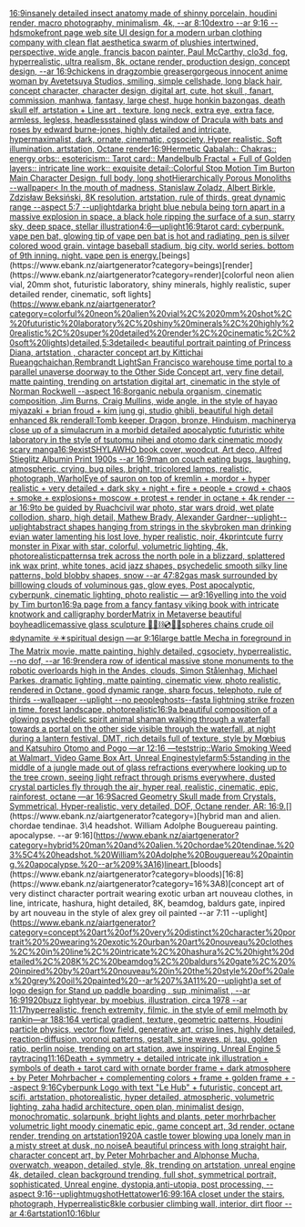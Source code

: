 [16:9](https://www.ebank.nz/aiartgenerator?category=16%3A9)[insanely detailed insect anatomy made of shinny  porcelain, houdini render, macro photography, minimalism, 4k, --ar 8:10](https://www.ebank.nz/aiartgenerator?category=insanely%20detailed%20insect%20anatomy%20made%20of%20shinny%20%20porcelain%2C%20houdini%20render%2C%20macro%20photography%2C%20minimalism%2C%204k%2C%20--ar%208%3A10)[dextro --ar 9:16 --hd](https://www.ebank.nz/aiartgenerator?category=dextro%20--ar%209%3A16%20--hd)[smoke](https://www.ebank.nz/aiartgenerator?category=smoke)[front page web site UI design for a modern urban clothing company with clean flat aesthetic](https://www.ebank.nz/aiartgenerator?category=front%20page%20web%20site%20UI%20design%20for%20a%20modern%20urban%20clothing%20company%20with%20clean%20flat%20aesthetic)[a swarm of plushies intertwined, perspective, wide angle, francis bacon painter, Paul McCarthy, clo3d, fog, hyperrealistic, ultra realism, 8k, octane render, production design, concept design, --ar 16:9](https://www.ebank.nz/aiartgenerator?category=a%20swarm%20of%20plushies%20intertwined%2C%20perspective%2C%20wide%20angle%2C%20francis%20bacon%20painter%2C%20Paul%20McCarthy%2C%20clo3d%2C%20fog%2C%20hyperrealistic%2C%20ultra%20realism%2C%208k%2C%20octane%20render%2C%20production%20design%2C%20concept%20design%2C%20--ar%2016%3A9)[chickens in drag](https://www.ebank.nz/aiartgenerator?category=chickens%20in%20drag)[zombie greaser](https://www.ebank.nz/aiartgenerator?category=zombie%20greaser)[gorgeous innocent anime woman by Avetetsuya Studios, smiling, simple cellshade, long black  hair, concept character, character design, digital art, cute, hot skull , fanart, commission, manhwa, fantasy, large chest, huge honkin bazongas, death skull elf, artstation  +  Line art , texture, long neck, extra eye, extra face, armless, legless, headless](https://www.ebank.nz/aiartgenerator?category=gorgeous%20innocent%20anime%20woman%20by%20Avetetsuya%20Studios%2C%20smiling%2C%20simple%20cellshade%2C%20long%20black%20%20hair%2C%20concept%20character%2C%20character%20design%2C%20digital%20art%2C%20cute%2C%20hot%20skull%20%2C%20fanart%2C%20commission%2C%20manhwa%2C%20fantasy%2C%20large%20chest%2C%20huge%20honkin%20bazongas%2C%20death%20skull%20elf%2C%20artstation%20%20%2B%20%20Line%20art%20%2C%20texture%2C%20long%20neck%2C%20extra%20eye%2C%20extra%20face%2C%20armless%2C%20legless%2C%20headless)[stained glass window of Dracula with bats and roses by edward burne-jones, highly detailed and intricate, hypermaximalist, dark, ornate, cinematic, cgsociety, Hyper realistic. Soft illumination. artstation, Octane render](https://www.ebank.nz/aiartgenerator?category=stained%20glass%20window%20of%20Dracula%20with%20bats%20and%20roses%20by%20edward%20burne-jones%2C%20highly%20detailed%20and%20intricate%2C%20hypermaximalist%2C%20dark%2C%20ornate%2C%20cinematic%2C%20cgsociety%2C%20Hyper%20realistic.%20Soft%20illumination.%20artstation%2C%20Octane%20render)[16:9](https://www.ebank.nz/aiartgenerator?category=16%3A9)[Hermetic Qabalah:: Chakras:: energy orbs:: esotericism:: Tarot card:: Mandelbulb Fractal + Full of Golden layers:: intricate line work:: exquisite detail::](https://www.ebank.nz/aiartgenerator?category=Hermetic%20Qabalah%3A%3A%20Chakras%3A%3A%20energy%20orbs%3A%3A%20esotericism%3A%3A%20Tarot%20card%3A%3A%20Mandelbulb%20Fractal%20%2B%20Full%20of%20Golden%20layers%3A%3A%20intricate%20line%20work%3A%3A%20exquisite%20detail%3A%3A)[](https://www.ebank.nz/aiartgenerator?category=)[Colorful Stop Motion Tim Burton Main Character Design, full body, long shot](https://www.ebank.nz/aiartgenerator?category=Colorful%20Stop%20Motion%20Tim%20Burton%20Main%20Character%20Design%2C%20full%20body%2C%20long%20shot)[Hierarchically Porous Monoliths --wallpaper](https://www.ebank.nz/aiartgenerator?category=Hierarchically%20Porous%20Monoliths%20--wallpaper)[< In the mouth of madness, Stanislaw Zoladz, Albert Birkle, Zdzisław Beksiński, 8K resolution, artstation, rule of thirds, great dynamic range --aspect 5:7 --uplight](https://www.ebank.nz/aiartgenerator?category=%3C%20In%20the%20mouth%20of%20madness%2C%20Stanislaw%20Zoladz%2C%20Albert%20Birkle%2C%20Zdzis%C5%82aw%20Beksi%C5%84ski%2C%208K%20resolution%2C%20artstation%2C%20rule%20of%20thirds%2C%20great%20dynamic%20range%20--aspect%205%3A7%20--uplight)[dark](https://www.ebank.nz/aiartgenerator?category=dark)[a bright blue nebula being torn apart in a massive explosion in space, a black hole ripping the surface of a sun, starry sky, deep space, stellar illustration](https://www.ebank.nz/aiartgenerator?category=a%20bright%20blue%20nebula%20being%20torn%20apart%20in%20a%20massive%20explosion%20in%20space%2C%20a%20black%20hole%20ripping%20the%20surface%20of%20a%20sun%2C%20starry%20sky%2C%20deep%20space%2C%20stellar%20illustration)[4:6](https://www.ebank.nz/aiartgenerator?category=4%3A6)[—uplight](https://www.ebank.nz/aiartgenerator?category=%E2%80%94uplight)[16:9](https://www.ebank.nz/aiartgenerator?category=16%3A9)[tarot card: cyberpunk. vape pen bat, glowing tip of vape pen bat is hot and radiating, pen is silver colored wood grain. vintage baseball stadium, big city. world series. bottom of 9th inning. night. vape pen is energy.](https://www.ebank.nz/aiartgenerator?category=tarot%20card%3A%20cyberpunk.%20vape%20pen%20bat%2C%20glowing%20tip%20of%20vape%20pen%20bat%20is%20hot%20and%20radiating%2C%20pen%20is%20silver%20colored%20wood%20grain.%20vintage%20baseball%20stadium%2C%20big%20city.%20world%20series.%20bottom%20of%209th%20inning.%20night.%20vape%20pen%20is%20energy.)[beings](https://www.ebank.nz/aiartgenerator?category=beings)[render](https://www.ebank.nz/aiartgenerator?category=render)[colorful neon alien vial, 20mm shot, futuristic laboratory, shiny minerals, highly realistic, super detailed render, cinematic, soft lights](https://www.ebank.nz/aiartgenerator?category=colorful%20neon%20alien%20vial%2C%2020mm%20shot%2C%20futuristic%20laboratory%2C%20shiny%20minerals%2C%20highly%20realistic%2C%20super%20detailed%20render%2C%20cinematic%2C%20soft%20lights)[detailed,](https://www.ebank.nz/aiartgenerator?category=detailed%2C)[5:3](https://www.ebank.nz/aiartgenerator?category=5%3A3)[detailed](https://www.ebank.nz/aiartgenerator?category=detailed)[< beautiful portrait painting of Princess Diana, artstation , character concept art,by Kittichai Rueangchaichan,Rembrandt Light](https://www.ebank.nz/aiartgenerator?category=%3C%20beautiful%20portrait%20painting%20of%20Princess%20Diana%2C%20artstation%20%2C%20character%20concept%20art%2Cby%20Kittichai%20Rueangchaichan%2CRembrandt%20Light)[San Francisco warehouse time portal to a parallel unaverse doorway to the Other Side Concept art, very fine detail, matte painting, trending on artstation digital art, cinematic in the style of Norman Rockwell  --aspect 16:8](https://www.ebank.nz/aiartgenerator?category=San%20Francisco%20warehouse%20time%20portal%20to%20a%20parallel%20unaverse%20doorway%20to%20the%20Other%20Side%20Concept%20art%2C%20very%20fine%20detail%2C%20matte%20painting%2C%20trending%20on%20artstation%20digital%20art%2C%20cinematic%20in%20the%20style%20of%20Norman%20Rockwell%20%20--aspect%2016%3A8)[organic nebula organism, cinematic composition, Jim Burns, Craig Mullins, wide angle, in the style of hayao miyazaki + brian froud + kim jung gi, studio ghibli, beautiful high detail enhanced 8k render](https://www.ebank.nz/aiartgenerator?category=organic%20nebula%20organism%2C%20cinematic%20composition%2C%20Jim%20Burns%2C%20Craig%20Mullins%2C%20wide%20angle%2C%20in%20the%20style%20of%20hayao%20miyazaki%20%2B%20brian%20froud%20%2B%20kim%20jung%20gi%2C%20studio%20ghibli%2C%20beautiful%20high%20detail%20enhanced%208k%20render)[all:Tomb keeper, Dragon, bronze, Hinduism, machinery](https://www.ebank.nz/aiartgenerator?category=all%3ATomb%20keeper%2C%20Dragon%2C%20bronze%2C%20Hinduism%2C%20machinery)[a close up of a simulacrum in a morbid detailed apocalyptic futuristic white laboratory in the style of tsutomu nihei and otomo dark cinematic moody scary manga](https://www.ebank.nz/aiartgenerator?category=a%20close%20up%20of%20a%20simulacrum%20in%20a%20morbid%20detailed%20apocalyptic%20futuristic%20white%20laboratory%20in%20the%20style%20of%20tsutomu%20nihei%20and%20otomo%20dark%20cinematic%20moody%20scary%20manga)[16:9](https://www.ebank.nz/aiartgenerator?category=16%3A9)[exist](https://www.ebank.nz/aiartgenerator?category=exist)[SHYLAWHO book cover, woodcut, Art deco, Alfred Stieglitz Albumin Print 1900s --ar 16:9](https://www.ebank.nz/aiartgenerator?category=SHYLAWHO%20book%20cover%2C%20woodcut%2C%20Art%20deco%2C%20Alfred%20Stieglitz%20Albumin%20Print%201900s%20--ar%2016%3A9)[man on couch eating bugs, laughing, atmospheric, crying, bug piles, bright, tricolored lamps, realistic, photograph, Warhol](https://www.ebank.nz/aiartgenerator?category=man%20on%20couch%20eating%20bugs%2C%20laughing%2C%20atmospheric%2C%20crying%2C%20bug%20piles%2C%20bright%2C%20tricolored%20lamps%2C%20realistic%2C%20photograph%2C%20Warhol)[Eye of sauron on top of kremlin + mordor + hyper realistic + very detailed + dark sky + night + fire + people + crowd + chaos + smoke + explosions+ moscow + protest + render in octane + 4k render --ar 16:9](https://www.ebank.nz/aiartgenerator?category=Eye%20of%20sauron%20on%20top%20of%20kremlin%20%2B%20mordor%20%2B%20hyper%20realistic%20%2B%20very%20detailed%20%2B%20dark%20sky%20%2B%20night%20%2B%20fire%20%2B%20people%20%2B%20crowd%20%2B%20chaos%20%2B%20smoke%20%2B%20explosions%2B%20moscow%20%2B%20protest%20%2B%20render%20in%20octane%20%2B%204k%20render%20--ar%2016%3A9)[to be guided by Ruach](https://www.ebank.nz/aiartgenerator?category=to%20be%20guided%20by%20Ruach)[civil war photo, star wars droid, wet plate collodion, sharp, high detail, Mathew Brady, Alexander Gardner](https://www.ebank.nz/aiartgenerator?category=civil%20war%20photo%2C%20star%20wars%20droid%2C%20wet%20plate%20collodion%2C%20sharp%2C%20high%20detail%2C%20Mathew%20Brady%2C%20Alexander%20Gardner)[--uplight](https://www.ebank.nz/aiartgenerator?category=--uplight)[--uplight](https://www.ebank.nz/aiartgenerator?category=--uplight)[abstract shapes hanging from strings in the sky](https://www.ebank.nz/aiartgenerator?category=abstract%20shapes%20hanging%20from%20strings%20in%20the%20sky)[broken man drinking evian water lamenting his lost love, hyper realistic, noir, 4k](https://www.ebank.nz/aiartgenerator?category=broken%20man%20drinking%20evian%20water%20lamenting%20his%20lost%20love%2C%20hyper%20realistic%2C%20noir%2C%204k)[print](https://www.ebank.nz/aiartgenerator?category=print)[cute furry monster in Pixar with star, colorful, volumetric lighting, 4k, photorealistic](https://www.ebank.nz/aiartgenerator?category=cute%20furry%20monster%20in%20Pixar%20with%20star%2C%20colorful%2C%20volumetric%20lighting%2C%204k%2C%20photorealistic)[patterns](https://www.ebank.nz/aiartgenerator?category=patterns)[a trek across the north pole in a blizzard, splattered ink wax print, white tones, acid jazz shapes, psychedelic smooth silky line patterns, bold blobby shapes, snow --ar 47:82](https://www.ebank.nz/aiartgenerator?category=a%20trek%20across%20the%20north%20pole%20in%20a%20blizzard%2C%20splattered%20ink%20wax%20print%2C%20white%20tones%2C%20acid%20jazz%20shapes%2C%20psychedelic%20smooth%20silky%20line%20patterns%2C%20bold%20blobby%20shapes%2C%20snow%20--ar%2047%3A82)[gas mask surrounded by billlowing clouds of voluminous gas, glow eyes, Post apocalyptic, cyberpunk, cinematic lighting, photo realistic — ar9:16](https://www.ebank.nz/aiartgenerator?category=gas%20mask%20surrounded%20by%20billlowing%20clouds%20of%20voluminous%20gas%2C%20glow%20eyes%2C%20Post%20apocalyptic%2C%20cyberpunk%2C%20cinematic%20lighting%2C%20photo%20realistic%20%E2%80%94%20ar9%3A16)[yelling into the void by Tim burton](https://www.ebank.nz/aiartgenerator?category=yelling%20into%20the%20void%20by%20Tim%20burton)[16:9](https://www.ebank.nz/aiartgenerator?category=16%3A9)[a page from a fancy fantasy viking book with intricate knotwork and calligraphy border](https://www.ebank.nz/aiartgenerator?category=a%20page%20from%20a%20fancy%20fantasy%20viking%20book%20with%20intricate%20knotwork%20and%20calligraphy%20border)[Matrix in Metaverse beautiful boy](https://www.ebank.nz/aiartgenerator?category=Matrix%20in%20Metaverse%20beautiful%20boy)[headlice](https://www.ebank.nz/aiartgenerator?category=headlice)[massive glass sculpture 🩻🪬⛓💿🧊🫧spheres chains crude oil ❄️dynamite ☣️✴️spiritual design —ar 9:16](https://www.ebank.nz/aiartgenerator?category=massive%20glass%20sculpture%20%F0%9F%A9%BB%F0%9F%AA%AC%E2%9B%93%F0%9F%92%BF%F0%9F%A7%8A%F0%9F%AB%A7spheres%20chains%20crude%20oil%20%E2%9D%84%EF%B8%8Fdynamite%20%E2%98%A3%EF%B8%8F%E2%9C%B4%EF%B8%8Fspiritual%20design%20%E2%80%94ar%209%3A16)[large battle Mecha in foreground in The Matrix movie, matte painting, highly detailed, cgsociety, hyperrealistic, --no dof, --ar 16:9](https://www.ebank.nz/aiartgenerator?category=large%20battle%20Mecha%20in%20foreground%20in%20The%20Matrix%20movie%2C%20matte%20painting%2C%20highly%20detailed%2C%20cgsociety%2C%20hyperrealistic%2C%20--no%20dof%2C%20--ar%2016%3A9)[render](https://www.ebank.nz/aiartgenerator?category=render)[a row of identical massive stone monuments to the robotic overloards high in the Andes, clouds, Simon Stålenhag, Michael Parkes, dramatic lighting, matte painting, cinematic view, photo realistic, rendered in Octane, good dynamic range, sharp focus, telephoto, rule of thirds --wallpaper --uplight --no people](https://www.ebank.nz/aiartgenerator?category=a%20row%20of%20identical%20massive%20stone%20monuments%20to%20the%20robotic%20overloards%20high%20in%20the%20Andes%2C%20clouds%2C%20Simon%20St%C3%A5lenhag%2C%20Michael%20Parkes%2C%20dramatic%20lighting%2C%20matte%20painting%2C%20cinematic%20view%2C%20photo%20realistic%2C%20rendered%20in%20Octane%2C%20good%20dynamic%20range%2C%20sharp%20focus%2C%20telephoto%2C%20rule%20of%20thirds%20--wallpaper%20--uplight%20--no%20people)[ghosts](https://www.ebank.nz/aiartgenerator?category=ghosts)[--fast](https://www.ebank.nz/aiartgenerator?category=--fast)[a lightning strike frozen in time, forest landscape, photorealistic](https://www.ebank.nz/aiartgenerator?category=a%20lightning%20strike%20frozen%20in%20time%2C%20forest%20landscape%2C%20photorealistic)[16:9](https://www.ebank.nz/aiartgenerator?category=16%3A9)[a beautiful composition of a glowing psychedelic spirit animal shaman walking through a waterfall towards a portal on the other side visible through the waterfall, at night during a lantern festival, DMT,  rich details full of texture, style by Mœbius and Katsuhiro Otomo and Pogo —ar 12:16 —test](https://www.ebank.nz/aiartgenerator?category=a%20beautiful%20composition%20of%20a%20glowing%20psychedelic%20spirit%20animal%20shaman%20walking%20through%20a%20waterfall%20towards%20a%20portal%20on%20the%20other%20side%20visible%20through%20the%20waterfall%2C%20at%20night%20during%20a%20lantern%20festival%2C%20DMT%2C%20%20rich%20details%20full%20of%20texture%2C%20style%20by%20M%C5%93bius%20and%20Katsuhiro%20Otomo%20and%20Pogo%20%E2%80%94ar%2012%3A16%20%E2%80%94test)[strip::](https://www.ebank.nz/aiartgenerator?category=strip%3A%3A)[Wario Smoking Weed at Walmart, Video Game Box Art, Unreal Engine](https://www.ebank.nz/aiartgenerator?category=Wario%20Smoking%20Weed%20at%20Walmart%2C%20Video%20Game%20Box%20Art%2C%20Unreal%20Engine)[style](https://www.ebank.nz/aiartgenerator?category=style)[farm](https://www.ebank.nz/aiartgenerator?category=farm)[5:5](https://www.ebank.nz/aiartgenerator?category=5%3A5)[standing in the middle of a jungle made out of glass refractions everywhere looking up to the tree crown, seeing light refract through prisms everywhere, dusted crystal particles fly through the air, hyper real, realistic, cinematic, epic, rainforest, octane —ar 16:9](https://www.ebank.nz/aiartgenerator?category=standing%20in%20the%20middle%20of%20a%20jungle%20made%20out%20of%20glass%20refractions%20everywhere%20looking%20up%20to%20the%20tree%20crown%2C%20seeing%20light%20refract%20through%20prisms%20everywhere%2C%20dusted%20crystal%20particles%20fly%20through%20the%20air%2C%20hyper%20real%2C%20realistic%2C%20cinematic%2C%20epic%2C%20rainforest%2C%20octane%20%E2%80%94ar%2016%3A9)[Sacred Geometry Skull made from Crystals, Symmetrical, Hyper-realistic, very detailed, DOF, Octane render, AR: 16:9.](https://www.ebank.nz/aiartgenerator?category=Sacred%20Geometry%20Skull%20made%20from%20Crystals%2C%20Symmetrical%2C%20Hyper-realistic%2C%20very%20detailed%2C%20DOF%2C%20Octane%20render%2C%20AR%3A%2016%3A9.)[](https://www.ebank.nz/aiartgenerator?category=)[hybrid man and alien. chordae tendinae. 3\4 headshot. William Adolphe Bouguereau painting. apocalypse. --ar 9:16](https://www.ebank.nz/aiartgenerator?category=hybrid%20man%20and%20alien.%20chordae%20tendinae.%203%5C4%20headshot.%20William%20Adolphe%20Bouguereau%20painting.%20apocalypse.%20--ar%209%3A16)[lineart.](https://www.ebank.nz/aiartgenerator?category=lineart.)[bloods](https://www.ebank.nz/aiartgenerator?category=bloods)[16:8](https://www.ebank.nz/aiartgenerator?category=16%3A8)[concept art of very distinct character portrait  wearing exotic urban art nouveau clothes, in line, intricate, hashura, hight detailed, 8K, beamdog, baldurs gate,  inpired by art nouveau in the style of alex grey oil painted --ar 7:11 --uplight](https://www.ebank.nz/aiartgenerator?category=concept%20art%20of%20very%20distinct%20character%20portrait%20%20wearing%20exotic%20urban%20art%20nouveau%20clothes%2C%20in%20line%2C%20intricate%2C%20hashura%2C%20hight%20detailed%2C%208K%2C%20beamdog%2C%20baldurs%20gate%2C%20%20inpired%20by%20art%20nouveau%20in%20the%20style%20of%20alex%20grey%20oil%20painted%20--ar%207%3A11%20--uplight)[a set of logo design for Stand up paddle boarding , sup ,minimalist , --ar 16:9](https://www.ebank.nz/aiartgenerator?category=a%20set%20of%20logo%20design%20for%20Stand%20up%20paddle%20boarding%20%2C%20sup%20%2Cminimalist%20%2C%20--ar%2016%3A9)[1920](https://www.ebank.nz/aiartgenerator?category=1920)[buzz lightyear, by moebius, illustration, circa 1978 --ar 11:17](https://www.ebank.nz/aiartgenerator?category=buzz%20lightyear%2C%20by%20moebius%2C%20illustration%2C%20circa%201978%20--ar%2011%3A17)[hyperrealistic, french extremity, filmic, in the style of emil melmoth by rankin](https://www.ebank.nz/aiartgenerator?category=hyperrealistic%2C%20french%20extremity%2C%20filmic%2C%20in%20the%20style%20of%20emil%20melmoth%20by%20rankin)[—ar 188:164 vertical gradient, texture, geometric patterns, Houdini particle physics, vector flow field, generative art, crisp lines, highly detailed, reaction-diffusion, voronoi patterns, gestalt, sine waves, pi, tau, golden ratio, perlin noise, trending on art station, awe inspiring, Unreal Engine 5 raytracing](https://www.ebank.nz/aiartgenerator?category=%E2%80%94ar%20188%3A164%20vertical%20gradient%2C%20texture%2C%20geometric%20patterns%2C%20Houdini%20particle%20physics%2C%20vector%20flow%20field%2C%20generative%20art%2C%20crisp%20lines%2C%20highly%20detailed%2C%20reaction-diffusion%2C%20voronoi%20patterns%2C%20gestalt%2C%20sine%20waves%2C%20pi%2C%20tau%2C%20golden%20ratio%2C%20perlin%20noise%2C%20trending%20on%20art%20station%2C%20awe%20inspiring%2C%20Unreal%20Engine%205%20raytracing)[11:16](https://www.ebank.nz/aiartgenerator?category=11%3A16)[Death + symmetry + detailed intricate ink illustration + symbols of death + tarot card with ornate border frame + dark atmosphere + by Peter Mohrbacher + complementing colors + frame + golden frame + --aspect 9:16](https://www.ebank.nz/aiartgenerator?category=Death%20%2B%20symmetry%20%2B%20detailed%20intricate%20ink%20illustration%20%2B%20symbols%20of%20death%20%2B%20tarot%20card%20with%20ornate%20border%20frame%20%2B%20dark%20atmosphere%20%2B%20by%20Peter%20Mohrbacher%20%2B%20complementing%20colors%20%2B%20frame%20%2B%20golden%20frame%20%2B%20--aspect%209%3A16)[Cyberpunk Logo with text "Le Hub" + futuristic, concept art, scifi, artstation, photorealistic, hyper detailed, atmospheric, volumetric lighting, zaha hadid architecture, open plan, minimalist design, monochromatic, solarpunk, bright lights and plants, peter morhrbacher volumetric light moody cinematic epic, game concept art, 3d render, octane render, trending on artstation](https://www.ebank.nz/aiartgenerator?category=Cyberpunk%20Logo%20with%20text%20%22Le%20Hub%22%20%2B%20futuristic%2C%20concept%20art%2C%20scifi%2C%20artstation%2C%20photorealistic%2C%20hyper%20detailed%2C%20atmospheric%2C%20volumetric%20lighting%2C%20zaha%20hadid%20architecture%2C%20open%20plan%2C%20minimalist%20design%2C%20monochromatic%2C%20solarpunk%2C%20bright%20lights%20and%20plants%2C%20peter%20morhrbacher%20volumetric%20light%20moody%20cinematic%20epic%2C%20game%20concept%20art%2C%203d%20render%2C%20octane%20render%2C%20trending%20on%20artstation)[1920](https://www.ebank.nz/aiartgenerator?category=1920)[A castle tower blowing up](https://www.ebank.nz/aiartgenerator?category=A%20castle%20tower%20blowing%20up)[a lonely man in a misty street at dusk, no noise](https://www.ebank.nz/aiartgenerator?category=a%20lonely%20man%20in%20a%20misty%20street%20at%20dusk%2C%20no%20noise)[A beautiful princess with long straight hair, character concept art, by Peter Mohrbacher and Alphonse Mucha, overwatch, weapon, detailed, style, 8k, trending on artstation, unreal engine 4k, detailed, clean background trending, full shot, symmetrical portrait, sophisticated, Unreal engine, dystopia,anti-utopia, post processing, --aspect 9:16](https://www.ebank.nz/aiartgenerator?category=A%20beautiful%20princess%20with%20long%20straight%20hair%2C%20character%20concept%20art%2C%20by%20Peter%20Mohrbacher%20and%20Alphonse%20Mucha%2C%20overwatch%2C%20weapon%2C%20detailed%2C%20style%2C%208k%2C%20trending%20on%20artstation%2C%20unreal%20engine%204k%2C%20detailed%2C%20clean%20background%20trending%2C%20full%20shot%2C%20symmetrical%20portrait%2C%20sophisticated%2C%20Unreal%20engine%2C%20dystopia%2Canti-utopia%2C%20post%20processing%2C%20--aspect%209%3A16)[--uplight](https://www.ebank.nz/aiartgenerator?category=--uplight)[mugshot](https://www.ebank.nz/aiartgenerator?category=mugshot)[Hetta](https://www.ebank.nz/aiartgenerator?category=Hetta)[tower](https://www.ebank.nz/aiartgenerator?category=tower)[16:9](https://www.ebank.nz/aiartgenerator?category=16%3A9)[9:16](https://www.ebank.nz/aiartgenerator?category=9%3A16)[A closet under the stairs, photograph, Hyperrealistic](https://www.ebank.nz/aiartgenerator?category=A%20closet%20under%20the%20stairs%2C%20photograph%2C%20Hyperrealistic)[8k](https://www.ebank.nz/aiartgenerator?category=8k)[le corbusier climbing wall, interior, dirt floor --ar 4:6](https://www.ebank.nz/aiartgenerator?category=le%20corbusier%20climbing%20wall%2C%20interior%2C%20dirt%20floor%20--ar%204%3A6)[artstation](https://www.ebank.nz/aiartgenerator?category=artstation)[10:16](https://www.ebank.nz/aiartgenerator?category=10%3A16)[blur](https://www.ebank.nz/aiartgenerator?category=blur)